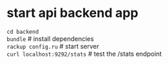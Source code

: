 # start api backend app
`cd backend`  
`bundle` # install dependencies  
`rackup config.ru` # start server  
`curl localhost:9292/stats` # test the /stats endpoint  
